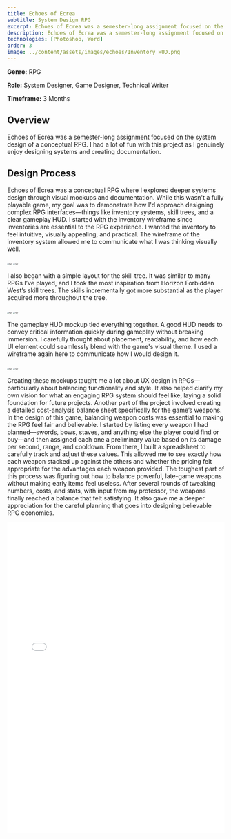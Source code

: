 ```yaml
---
title: Echoes of Ecrea
subtitle: System Design RPG
excerpt: Echoes of Ecrea was a semester-long assignment focused on the system design of a conceptual RPG. I had a lot of fun with this project as I genuinely enjoy designing systems and creating documentation. 
description: Echoes of Ecrea was a semester-long assignment focused on the system design of a conceptual RPG. I had a lot of fun with this project as I genuinely enjoy designing systems and creating documentation. 
technologies: [Photoshop, Word]
order: 3
image: ../content/assets/images/echoes/Inventory HUD.png
---
```


**Genre:** RPG

**Role:** System Designer, Game Designer, Technical Writer

**Timeframe:** 3 Months

## Overview

Echoes of Ecrea was a semester-long assignment focused on the system design of a conceptual RPG. I had a lot of fun with this project as I genuinely enjoy designing systems and creating documentation. 

## Design Process

Echoes of Ecrea was a conceptual RPG where I explored deeper systems design through visual mockups and documentation. While this wasn't a fully playable game, my goal was to demonstrate how I'd approach designing complex RPG interfaces—things like inventory systems, skill trees, and a clear gameplay HUD.
I started with the inventory wireframe since inventories are essential to the RPG experience. I wanted the inventory to feel intuitive, visually appealing, and practical. The wireframe of the inventory system allowed me to communicate what I was thinking visually well. 

<img src="../content/assets/images/echoes/Inventory HUD.png" alt="fig2" style="zoom:25%;" />

<img src="../content/assets/images/echoes/inventory.png" alt="fig2" style="zoom:25%;" />

I also began with a simple layout for the skill tree. It was similar to many RPGs I’ve played, and I took the most inspiration from Horizon Forbidden West’s skill trees. The skills incrementally got more substantial as the player acquired more throughout the tree. 

<img src="../content/assets/images/echoes/diagram.png" alt="fig2" style="zoom:25%;" />

<img src="../content/assets/images/echoes/Gameplaymockup.png" alt="fig2" style="zoom:25%;" />


The gameplay HUD mockup tied everything together. A good HUD needs to convey critical information quickly during gameplay without breaking immersion. I carefully thought about placement, readability, and how each UI element could seamlessly blend with the game's visual theme. I used a wireframe again here to communicate how I would design it. 

<img src="../content/assets/images/echoes/HUD Setup.png" alt="fig2" style="zoom:25%;" />

<img src="../content/assets/images/echoes/Gameplay.png" alt="fig2" style="zoom:25%;" />

Creating these mockups taught me a lot about UX design in RPGs—particularly about balancing functionality and style. It also helped clarify my own vision for what an engaging RPG system should feel like, laying a solid foundation for future projects.
Another part of the project involved creating a detailed cost-analysis balance sheet specifically for the game’s weapons. In the design of this game, balancing weapon costs was essential to making the RPG feel fair and believable.
I started by listing every weapon I had planned—swords, bows, staves, and anything else the player could find or buy—and then assigned each one a preliminary value based on its damage per second, range, and cooldown. From there, I built a spreadsheet to carefully track and adjust these values. This allowed me to see exactly how each weapon stacked up against the others and whether the pricing felt appropriate for the advantages each weapon provided.
The toughest part of this process was figuring out how to balance powerful, late-game weapons without making early items feel useless. After several rounds of tweaking numbers, costs, and stats, with input from my professor, the weapons finally reached a balance that felt satisfying. It also gave me a deeper appreciation for the careful planning that goes into designing believable RPG economies.

<embed src="../content/assets/images/echoes/CostAnalysis_Echoes - Sheet1.pdf" width="100%" height="720" type='application/pdf'>